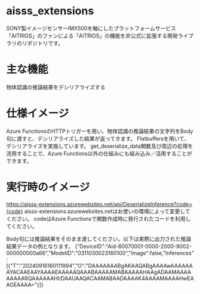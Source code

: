 # aisss_extensions
SONY製イメージセンサーIMX500を軸にしたプラットフォームサービス「AITRIOS」のファンによる「AITRIOS」の機能を非公式に拡張する開発ライブラリのリポジトリです。

# 主な機能
物体認識の推論結果をデシリアライズする

# 仕様イメージ
Azure FunctionsのHTTPトリガーを用い、物体認識の推論結果の文字列をBody句に渡すと、デシリアライズした結果が返ってきます。
Flatbuffersを用いて、デシリアライズを実施しています。
get_deserialize_data関数及び周辺の処理を流用することで、Azure Functions以外の仕組みにも組み込み／活用することができます。

# 実行時のイメージ
https://aisss-extensions.azurewebsites.net/api/DeserializeInference?code={code}
aisss-extensions.azurewebsites.netはお使いの環境によって変更してください。
codeはAzure Functionsで関数作成時に発行されたコードを利用してください。

Body句には推論結果をそのまま渡してください。以下は実際に出力された推論結果データの例となります。
{"DeviceID":"Aid-80070001-0000-2000-9002-000000000a66","ModelID":"0311030023160100","Image":false,"Inferences":[{"T":"20240916160111994","O":"DAAAAAAABgAKAAQABgAAAAwAAAAAAAYACAAEAAYAAAAEAAAAAQAAABAAAAAMABAAAAAHAAgADAAMAAAAAAAAARQAAAAAAHI/DAAUAAQACAAMABAADAAAAK4AAAAMAAAAHwEAAGEAAAA="}]}
